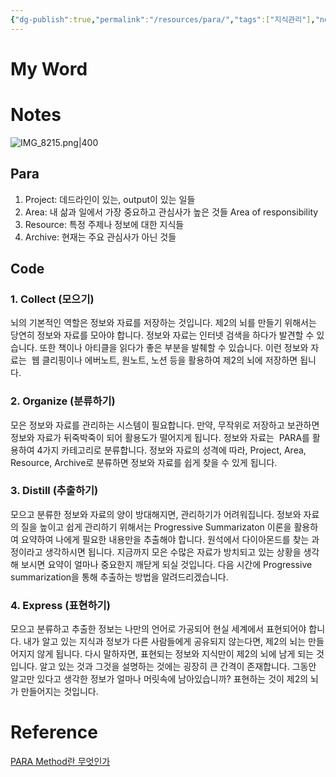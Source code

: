 ```yaml
---
{"dg-publish":true,"permalink":"/resources/para/","tags":["지식관리"],"noteIcon":"","created":"2023-12-20T22:46:38.665+09:00"}
---
```



# My Word

# Notes

![IMG_8215.png|400](/img/user/Storage/Attachment/IMG_8215.png)

## Para

1. Project: 데드라인이 있는, output이 있는 일들
2. Area: 내 삶과 일에서 가장 중요하고 관심사가 높은 것들 Area of responsibility
3. Resource: 특정 주제나 정보에 대한 지식들
4. Archive: 현재는 주요 관심사가 아닌 것들

## Code

### 1. Collect (모으기)

뇌의 기본적인 역할은 정보와 자료를 저장하는 것입니다. 제2의 뇌를 만들기 위해서는 당연히 정보와 자료를 모아야 합니다. 정보와 자료는 인터넷 검색을 하다가 발견할 수 있습니다. 또한 책이나 아티클을 읽다가 좋은 부분을 발췌할 수 있습니다. 이런 정보와 자료는  웹 클리핑이나 에버노트, 원노트, 노션 등을 활용하여 제2의 뇌에 저장하면 됩니다.

### 2. Organize (분류하기)

모은 정보와 자료를 관리하는 시스템이 필요합니다. 만약, 무작위로 저장하고 보관하면 정보와 자료가 뒤죽박죽이 되어 활용도가 떨어지게 됩니다. 정보와 자료는  PARA를 활용하여 4가지 카테고리로 분류합니다. 정보와 자료의 성격에 따라, Project, Area, Resource, Archive로 분류하면 정보와 자료를 쉽게 찾을 수 있게 됩니다.

### 3. Distill (추출하기)

모으고 분류한 정보와 자료의 양이 방대해지면, 관리하기가 어려워집니다. 정보와 자료의 질을 높이고 쉽게 관리하기 위해서는 Progressive Summarizaton 이론을 활용하여 요약하여 나에게 필요한 내용만을 추출해야 합니다. 원석에서 다이아몬드를 찾는 과정이라고 생각하시면 됩니다. 지금까지 모은 수많은 자료가 방치되고 있는 상황을 생각해 보시면 요약이 얼마나 중요한지 깨닫게 되실 것입니다. 다음 시간에 Progressive summarization을 통해 추출하는 방법을 알려드리겠습니다.

### 4. Express (표현하기)

모으고 분류하고 추출한 정보는 나만의 언어로 가공되어 현실 세계에서 표현되어야 합니다. 내가 알고 있는 지식과 정보가 다른 사람들에게 공유되지 않는다면, 제2의 뇌는 만들어지지 않게 됩니다. 다시 말하자면, 표현되는 정보와 지식만이 제2의 뇌에 남게 되는 것입니다. 알고 있는 것과 그것을 설명하는 것에는 굉장히 큰 간격이 존재합니다. 그동안 알고만 있다고 생각한 정보가 얼마나 머릿속에 남아있습니까? 표현하는 것이 제2의 뇌가 만들어지는 것입니다.

# Reference

[PARA Method란 무엇인가](https://hannut91.github.io/blogs/books/para-method)
